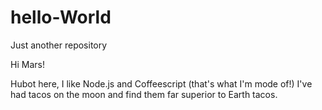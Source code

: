 # hello-World
Just another repository

Hi Mars!

Hubot here, I like Node.js and Coffeescript (that's what I'm mode of!)
I've had tacos on the moon and find them far superior to Earth tacos.
